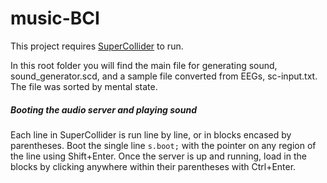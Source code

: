 # music-BCI
This project requires [SuperCollider](https://supercollider.github.io/download) to run.  

In this root folder you will find the main file for generating sound, sound_generator.scd, and a sample file converted from EEGs, sc-input.txt. The file was sorted by mental state.  

##### Booting the audio server and playing sound
Each line in SuperCollider is run line by line, or in blocks encased by parentheses. Boot the single line ```s.boot;``` with the pointer on any region of the line using Shift+Enter. Once the server is up and running, load in the blocks by clicking anywhere within their parentheses with Ctrl+Enter.
